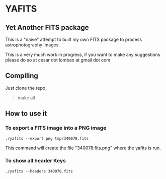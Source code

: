 # YAFITS
## Yet Another FITS package

This is a "naive" attempt to built my own FITS package to process 
astrophotography images. 

This is a very much work in progress, if you want to make any suggestions
please do so at cesar dot lombao at gmail dot com



## Compiling

Just clone the repo

> make all


## How to use it

### To export a FITS image into a PNG image
```
./yafits --export png tmp/340078.fits
```

This command will create the file "340078.fits.png" where the yafits is 
run.


### To show all header Keys

```
./yafits --headers 340078.fits
```
